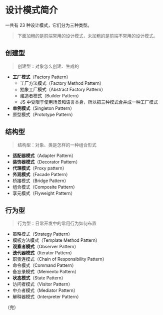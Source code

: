 # 设计模式简介

一共有 23 种设计模式，它们分为三种类型。

> 下面加粗的是前端常用的设计模式，未加粗的是前端不常用的设计模式。

## 创建型

> 创建型：对象怎么创建、生成的

* **工厂模式**（Factory Pattern）
  * 工厂方法模式（Factory Method Pattern）
  * 抽象工厂模式（Abstract Factory Pattern）
  * 建造者模式（Builder Pattern）
  * JS 中受限于使用场景和语言本身，所以把三种模式合并成一种工厂模式
* **单例模式**（Singleton Pattern）
* 原型模式（Prototype Pattern）

## 结构型

> 结构型：对象、类是怎样的一种组合形式

* **适配器模式**（Adapter Pattern）
* **装饰器模式**（Decorator Pattern）
* **代理模式**（Proxy pattern）
* **外观模式**（Facade Pattern）
* 桥接模式（Bridge Pattern）
* 组合模式（Composite Pattern）
* 享元模式（Flyweight Pattern）

## 行为型

> 行为型：日常开发中的常用行为如何布置

* 策略模式（Strategy Pattern）
* 模板方法模式（Template Method Pattern）
* **观察者模式**（Observer Pattern）
* **迭代器模式**（Iterator Pattern）
* 职责连模式（Chain of Responsibility Pattern）
* 命令模式（Command Pattern）
* 备忘录模式（Memento Pattern）
* **状态模式**（State Pattern）
* 访问者模式（Visitor Pattern）
* 中介者模式（Mediator Pattern）
* 解释器模式（Interpreter Pattern）

（完）
